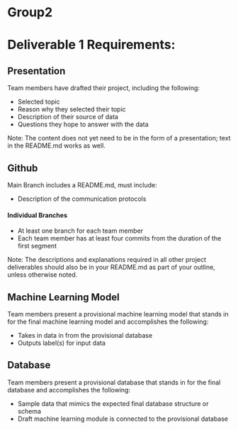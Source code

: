 # Group2
# Deliverable 1 Requirements:

## Presentation
Team members have drafted their
project, including the following:
- Selected topic
- Reason why they selected their topic
- Description of their source of data
- Questions they hope to answer with the data

Note: The content does not yet need to be in the form of a presentation; text in the README.md works as well.

## Github
Main Branch includes a README.md, must include:
- Description of the communication protocols

#### Individual Branches
- At least one branch for each team member
- Each team member has at least four commits from the duration of the first segment

Note: The descriptions and explanations required in all other project deliverables should also be in your README.md as part of your outline, unless otherwise noted.

## Machine Learning Model
Team members present a provisional machine learning model that stands in for the final machine learning model and accomplishes the following:
- Takes in data in from the provisional database
- Outputs label(s) for input data

## Database
Team members present a provisional database that stands in for the final database and accomplishes the following:
- Sample data that mimics the expected final database structure or schema
- Draft machine learning module is connected to the provisional database
